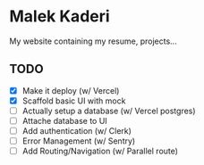 # Malek Kaderi

My website containing my resume, projects...

## TODO

- [x] Make it deploy (w/ Vercel)
- [x] Scaffold basic UI with mock
- [ ] Actually setup a database (w/ Vercel postgres)
- [ ] Attache database to UI
- [ ] Add authentication (w/ Clerk)
- [ ] Error Management (w/ Sentry)
- [ ] Add Routing/Navigation (w/ Parallel route)
